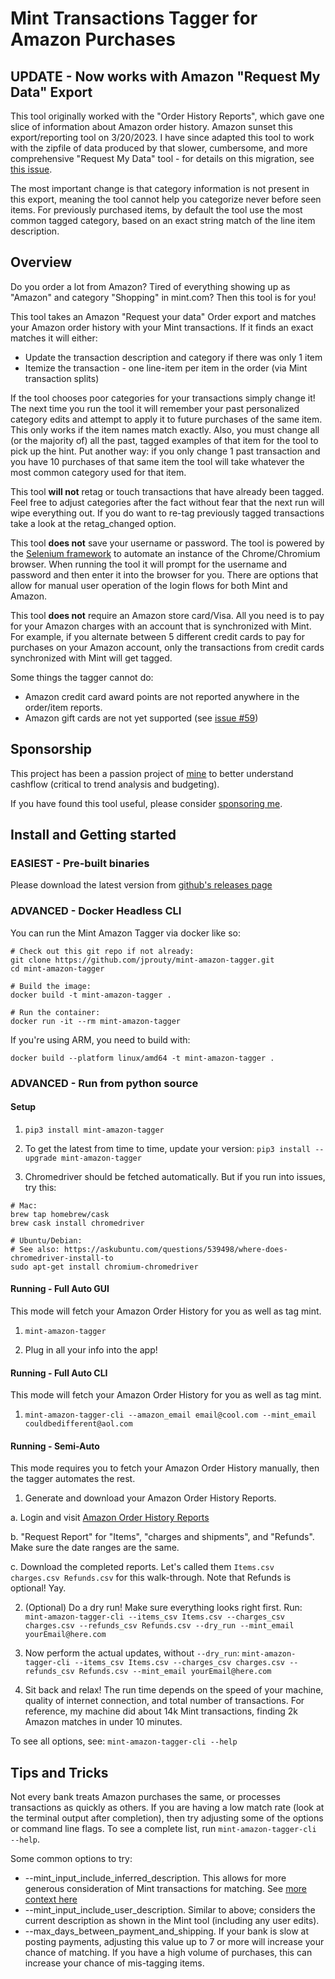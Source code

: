 # Mint Transactions Tagger for Amazon Purchases

## UPDATE - Now works with Amazon "Request My Data" Export ##

This tool originally worked with the "Order History Reports", which gave one slice of information about Amazon order history. Amazon sunset this export/reporting tool on 3/20/2023. I have since adapted this tool to work with the zipfile of data produced by that slower, cumbersome, and more comprehensive "Request My Data" tool - for details on this migration, see  
[this issue](https://github.com/jprouty/mint-amazon-tagger/issues/151).

The most important change is that category information is not present in this export, meaning the tool cannot help you categorize never before seen items. For previously purchased items, by default the tool use the most common tagged category, based on an exact string match of the line item description.

## Overview ##

Do you order a lot from Amazon? Tired of everything showing up as "Amazon"
and category "Shopping" in mint.com? Then this tool is for you!

This tool takes an Amazon "Request your data" Order export and matches
your Amazon order history with your Mint transactions. If it finds an exact matches
it will either:

- Update the transaction description and category if there was only 1 item
- Itemize the transaction - one line-item per item in the order (via Mint transaction splits)

If the tool chooses poor categories for your transactions simply change it! The next time you run the tool it will remember your past personalized category edits and attempt to apply it to future purchases of the same
item. This only works if the item names match exactly. Also, you must
change all (or the majority of) all the past, tagged examples of that item for the tool to pick up the hint. Put another way: if you only change 1 past transaction and you have 10 purchases of that same item the tool will take whatever the most common category used for that item.

This tool **will not** retag or touch transactions that have already been
tagged. Feel free to adjust categories after the fact without fear that the
next run will wipe everything out. If you do want to re-tag
previously tagged transactions take a look at the retag_changed option.

This tool **does not** save your username or password. The tool is powered by the [Selenium framework](https://www.selenium.dev/) to automate an instance of the Chrome/Chromium browser. When running the tool it will prompt for the username and password and then enter it into the browser for you. There are options that allow for manual user operation of the login flows for both Mint and Amazon.

This tool **does not** require an Amazon store card/Visa. All you need is to pay for your Amazon charges with an account that is synchronized with Mint. For example, if you alternate between 5 different credit cards to pay for purchases on your Amazon account, only the transactions from credit cards synchronized with Mint will get tagged.

Some things the tagger cannot do:

- Amazon credit card award points are not reported anywhere in the order/item reports.
- Amazon gift cards are not yet supported (see [issue #59](https://github.com/jprouty/mint-amazon-tagger/issues/59))

## Sponsorship ##

This project has been a passion project of [mine](https://github.com/jprouty) to better understand cashflow (critical to trend analysis and budgeting).

If you have found this tool useful, please consider [sponsoring me](https://github.com/sponsors/jprouty).

## Install and Getting started ##

### EASIEST - Pre-built binaries ###

Please download the latest version from [github's releases page](https://github.com/jprouty/mint-amazon-tagger/releases)

### ADVANCED - Docker Headless CLI ###

You can run the Mint Amazon Tagger via docker like so:

```
# Check out this git repo if not already:
git clone https://github.com/jprouty/mint-amazon-tagger.git
cd mint-amazon-tagger

# Build the image:
docker build -t mint-amazon-tagger .

# Run the container:
docker run -it --rm mint-amazon-tagger
```

If you're using ARM, you need to build with:

```
docker build --platform linux/amd64 -t mint-amazon-tagger .
```

### ADVANCED - Run from python source ###

#### Setup ####

1. `pip3 install mint-amazon-tagger`

2. To get the latest from time to time, update your version:
`pip3 install --upgrade mint-amazon-tagger`

3. Chromedriver should be fetched automatically. But if you run into issues,
try this:

```
# Mac:
brew tap homebrew/cask
brew cask install chromedriver

# Ubuntu/Debian:
# See also: https://askubuntu.com/questions/539498/where-does-chromedriver-install-to
sudo apt-get install chromium-chromedriver
```

#### Running - Full Auto GUI ####

This mode will fetch your Amazon Order History for you as well as tag mint.

1. `mint-amazon-tagger`

1. Plug in all your info into the app!

#### Running - Full Auto CLI ####

This mode will fetch your Amazon Order History for you as well as tag mint.

1. `mint-amazon-tagger-cli --amazon_email email@cool.com --mint_email couldbedifferent@aol.com`

#### Running - Semi-Auto ####

This mode requires you to fetch your Amazon Order History manually, then the
tagger automates the rest.

1. Generate and download your Amazon Order History Reports.

a. Login and visit [Amazon Order History
Reports](https://www.amazon.com/gp/b2b/reports)

b. "Request Report" for "Items", "charges and shipments", and "Refunds". Make sure the
date ranges are the same.

c. Download the completed reports. Let's called them
`Items.csv charges.csv Refunds.csv` for this walk-through. Note that
Refunds is optional! Yay.

2. (Optional) Do a dry run! Make sure everything looks right first. Run:
`mint-amazon-tagger-cli --items_csv Items.csv --charges_csv charges.csv --refunds_csv Refunds.csv --dry_run --mint_email yourEmail@here.com`

3. Now perform the actual updates, without `--dry_run`:
`mint-amazon-tagger-cli --items_csv Items.csv --charges_csv charges.csv --refunds_csv Refunds.csv --mint_email yourEmail@here.com`

4. Sit back and relax! The run time depends on the speed of your machine,
quality of internet connection, and total number of transactions. For
reference, my machine did about 14k Mint transactions, finding 2k Amazon
matches in under 10 minutes.

To see all options, see:
`mint-amazon-tagger-cli --help`

## Tips and Tricks ##

Not every bank treats Amazon purchases the same, or processes transactions as quickly as others. If you are having a low match rate (look at the terminal output after completion), then try adjusting some of the options or command line flags. To see a complete list, run `mint-amazon-tagger-cli --help`.

Some common options to try:

- --mint_input_include_inferred_description. This allows for more generous consideration of Mint transactions for matching. See [more context here](https://github.com/jprouty/mint-amazon-tagger/issues/50)
- --mint_input_include_user_description. Similar to above; considers the current description as shown in the Mint tool (including any user edits).
- --max_days_between_payment_and_shipping. If your bank is slow at posting payments, adjusting this value up to 7 or more will increase your chance of matching. If you have a high volume of purchases, this can increase your chance of mis-tagging items.
